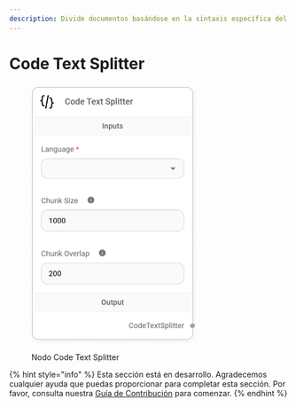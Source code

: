 ```yaml
---
description: Divide documentos basándose en la sintaxis específica del lenguaje.
---
```


# Code Text Splitter

<figure><img src="../../../../.gitbook/assets/image (151).png" alt="" width="296"><figcaption><p>Nodo Code Text Splitter</p></figcaption></figure>

{% hint style="info" %}
Esta sección está en desarrollo. Agradecemos cualquier ayuda que puedas proporcionar para completar esta sección. Por favor, consulta nuestra [Guía de Contribución](../../../../contributing/) para comenzar.
{% endhint %}
